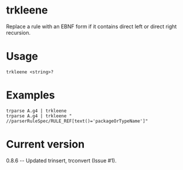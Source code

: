 # trkleene

Replace a rule with an EBNF form if it contains direct left or direct right recursion.

# Usage

    trkleene <string>?

# Examples

    trparse A.g4 | trkleene
    trparse A.g4 | trkleene " //parserRuleSpec/RULE_REF[text()='packageOrTypeName']"

# Current version

0.8.6 -- Updated trinsert, trconvert (Issue #1).
